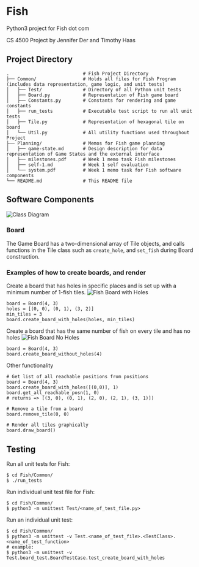 # Fish
Python3 project for Fish dot com

CS 4500 Project by Jennifer Der and Timothy Haas

## Project Directory

```
.                           # Fish Project Directory
├── Common/                 # Holds all files for Fish Program (includes data representation, game logic, and unit tests)
│   ├── Test/               # Directory of all Python unit tests
│   ├── Board.py            # Representation of Fish game board
│   ├── Constants.py        # Constants for rendering and game constants
│   ├── run_tests           # Executable test script to run all unit tests
│   ├── Tile.py             # Representation of hexagonal tile on board
│   └── Util.py             # All utility functions used throughout Project
├── Planning/               # Memos for Fish game planning   
│   ├── game-state.md       # Design description for data representation of Game States and the external interface
│   ├── milestones.pdf      # Week 1 memo task Fish milestones
│   ├── self-1.md           # Week 1 self evaluation
│   └── system.pdf          # Week 1 memo task for Fish software components
└── README.md               # This README file
```

## Software Components
![Class Diagram](https://i.imgur.com/RlwPXWY.png)
### Board
The Game Board has a two-dimensional array of Tile objects, and calls functions in the Tile class such as `create_hole`, and `set_fish` during Board construction.

### Examples of how to create boards, and render

Create a board that has holes in specific places and is set up with a minimum number of 1-fish tiles. 
![Fish Board with Holes](https://i.imgur.com/PCWOPuJ.png)
```
board = Board(4, 3)
holes = [(0, 0), (0, 1), (3, 2)] 
min_tiles = 3
board.create_board_with_holes(holes, min_tiles)
```

Create a board that has the same number of fish on every tile and has no holes
![Fish Board No Holes](https://i.imgur.com/q8TYTyn.png)
```
board = Board(4, 3)
board.create_board_without_holes(4)
```

Other functionality
```
# Get list of all reachable positions from positions
board = Board(4, 3)
board.create_board_with_holes([(0,0)], 1)
board.get_all_reachable_posn(1, 0) 
# returns => [(3, 0), (0, 1), (2, 0), (2, 1), (3, 1)])

# Remove a tile from a board
board.remove_tile(0, 0)

# Render all tiles graphically
board.draw_board()
```


## Testing
Run all unit tests for Fish:
```
$ cd Fish/Common/
$ ./run_tests
```
Run individual unit test file for Fish:
```
$ cd Fish/Common/
$ python3 -m unittest Test/<name_of_test_file.py>
```
Run an individual unit test:
```
$ cd Fish/Common/
$ python3 -m unittest -v Test.<name_of_test_file>.<TestClass>.<name_of_test_function>
# example:
$ python3 -m unittest -v Test.board_test.BoardTestCase.test_create_board_with_holes
```

